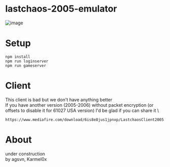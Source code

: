 # lastchaos-2005-emulator

![image](https://user-images.githubusercontent.com/39301116/186898713-014c7e2f-e070-44d2-97f5-5504cd4e026b.png)

# Setup
```
npm install
npm run loginserver
npm run gameserver
```

# Client
This client is bad but we don't have anything better \
If you have another version (2005-2006) without packet encryption (or offsets to disable it for 61027 USA version) I'd be glad if you can share it \
```
https://www.mediafire.com/download/6is8e8jus1jpnxp/LastchaosClient2005.7z
```

# About
under construction  
by agsvn, Karmel0x
